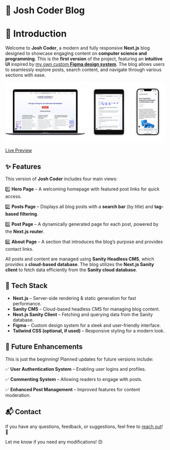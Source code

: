 # 📝 Josh Coder Blog

# 🚀 Introduction

Welcome to **Josh Coder**, a modern and fully responsive **Next.js** blog designed to showcase engaging content on **computer science and programming**. This is the **first version** of the project, featuring an **intuitive UI** inspired by [my own custom **Figma design system**](https://www.figma.com/design/DuUW9np74Jp1SGHxKcy3Gf/Blog?node-id=59-1113). The blog allows users to seamlessly explore posts, search content, and navigate through various sections with ease.

![README-beta-image.jpg](/public/README-beta-image.jpg)

[Live Preview](https://josh-coder-blog.vercel.app/)

## ✨ Features

This version of **Josh Coder** includes four main views:

1️⃣ **Hero Page** – A welcoming homepage with featured post links for quick access.

2️⃣ **Posts Page** – Displays all blog posts with a **search bar** (by title) and **tag-based filtering**.

3️⃣ **Post Page** – A dynamically generated page for each post, powered by the **Next.js router**.

4️⃣ **About Page** – A section that introduces the blog’s purpose and provides contact links.

All posts and content are managed using **Sanity Headless CMS**, which provides a **cloud-based database**. The blog utilizes the **Next.js Sanity client** to fetch data efficiently from the **Sanity cloud database**.

## 📖 Tech Stack

- **Next.js** – Server-side rendering & static generation for fast performance.
- **Sanity CMS** – Cloud-based headless CMS for managing blog content.
- **Next.js Sanity Client** – Fetching and querying data from the Sanity database.
- **Figma** – Custom design system for a sleek and user-friendly interface.
- **Tailwind CSS (optional, if used)** – Responsive styling for a modern look.

## 🔮 Future Enhancements

This is just the beginning! Planned updates for future versions include:

✅ **User Authentication System** – Enabling user logins and profiles.

✅ **Commenting System** – Allowing readers to engage with posts.

✅ **Enhanced Post Management** – Improved features for content moderation.

## 📬 Contact

If you have any questions, feedback, or suggestions, feel free to [reach out](mailto:joshcoder2000@gmail.com)! 🚀

Let me know if you need any modifications! 😊
